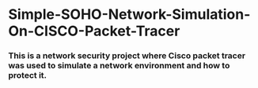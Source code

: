 # Simple-SOHO-Network-Simulation-On-CISCO-Packet-Tracer
### This is a network security project where Cisco packet tracer was used to simulate a network environment and how to protect it.
